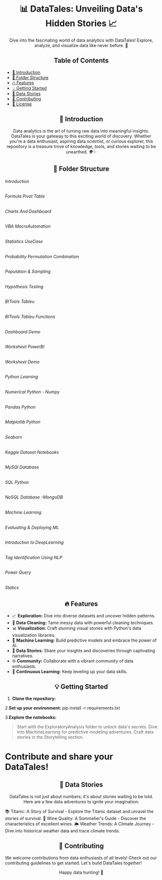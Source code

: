 <!-- Project Title -->
<h1 align="center">📊 DataTales: Unveiling Data's Hidden Stories 📈</h1>

<!-- Project Description -->
<p align="center">
  Dive into the fascinating world of data analytics with DataTales! Explore, analyze, and visualize data like never before. 🌟
</p>

<!-- Table of Contents -->
<h2 align="center">Table of Contents</h2>

- [🚀 Introduction](#-introduction)
- [📂 Folder Structure](#-folder-structure)
- [🔥 Features](#-features)
- [💡 Getting Started](#-getting-started)
- [🌈 Data Stories](#-data-stories)
- [🤝 Contributing](#-contributing)
- [📝 License](#-license)

<!-- Introduction -->
<h2 align="center">🚀 Introduction</h2>

<p align="center">
  Data analytics is the art of turning raw data into meaningful insights. DataTales is your gateway to this exciting world of discovery. Whether you're a data enthusiast, aspiring data scientist, or curious explorer, this repository is a treasure trove of knowledge, tools, and stories waiting to be unearthed. 🌍✨
</p>

<!-- Folder Structure -->
<h2 align="center">📂 Folder Structure</h2>
<h6> Introduction</h6>
<h6> Formula Pivot Table </h6>
<h6> Charts And Dashboard</h6>
<h6> VBA MacrsAutomation</h6>
<h6> Statistics UseCase</h6>
<h6> Probability Permutation Combination</h6>
<h6> Population & Sampling</h6>
<h6> Hypothesis Testing</h6>
<h6> BITools Tableu</h6>
<h6> BITools Tableu Functions</h6>
<h6> Dashboard Demo</h6>
<h6> Worksheet PowerBI</h6>
<h6> Worksheet Demo</h6>
<h6> Python Learning</h6>
<h6> Numerical Python - Numpy</h6>
<h6> Pandas Python</h6>
<h6> Matplotlib Python</h6>
<h6> Seaborn</h6>
<h6> Kaggle Dataset Notebooks</h6>
<h6> MySQl Database</h6>
<h6> SQL Python</h6>
<h6> NoSQL Database -MongoDB</h6>
<h6> Machine Learning</h6>
<h6> Evaluating & Deploying ML</h6>
<h6> Introduction to DeepLearning</h6>
<h6> Tag Identification Using NLP</h6>
<h6> Power Query</h6>
<h6> Statics</h6>
<!-- Features -->
<h2 align="center">🔥 Features</h2>

- 📈 **Exploration:** Dive into diverse datasets and uncover hidden patterns.
- 🧹 **Data Cleaning:** Tame messy data with powerful cleaning techniques.
- 📊 **Visualization:** Craft stunning visual stories with Python's data visualization libraries.
- 🤖 **Machine Learning:** Build predictive models and embrace the power of AI.
- 📝 **Data Stories:** Share your insights and discoveries through captivating narratives.
- 🌐 **Community:** Collaborate with a vibrant community of data enthusiasts.
- 🚀 **Continuous Learning:** Keep leveling up your data skills.

<!-- Getting Started -->
<h2 align="center">💡 Getting Started</h2>

1. **Clone the repository:**


2.**Set up your environment:**
   pip install -r requirements.txt


3.**Explore the notebooks:**
> Start with the ExploratoryAnalysis folder to unlock data's secrets.
> Dive into MachineLearning for predictive modeling adventures.
> Craft data stories in the Storytelling section.

# Contribute and share your DataTales!
<!-- Data Stories -->
<h2 align="center">🌈 Data Stories</h2>
<p align="center">
  DataTales is not just about numbers; it's about stories waiting to be told. Here are a few data adventures to ignite your imagination:
</p>
📚 Titanic: A Story of Survival - Explore the Titanic dataset and unravel the stories of survival.
🍷 Wine Quality: A Sommelier's Guide - Discover the characteristics of excellent wines.
🌦️ Weather Trends: A Climate Journey - Dive into historical weather data and trace climate trends.
<!-- Contributing -->
<h2 align="center">🤝 Contributing</h2>
We welcome contributions from data enthusiasts of all levels! Check out our contributing guidelines to get started. Let's build DataTales together!
<p align="center">
  Happy data hunting! 🌟
</p>


